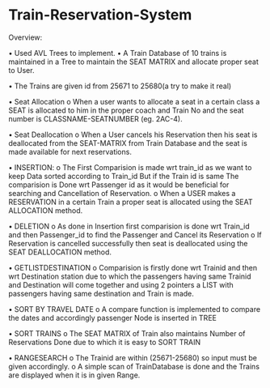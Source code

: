 # Train-Reservation-System

Overview:

•	Used AVL Trees to implement.
•	A Train Database of 10 trains is maintained in a Tree to maintain the SEAT MATRIX and allocate proper seat to User.

•	The Trains are given id from 25671 to 25680(a try to make it real)

•	Seat Allocation
    o	When a user wants to allocate a seat in a certain class a SEAT is allocated to him in the proper coach and Train No and the seat number is CLASSNAME-SEATNUMBER (eg. 2AC-4).

•	Seat Deallocation
    o	When a User cancels his Reservation then his seat is deallocated from the SEAT-MATRIX from Train Database and the seat is made available for next reservations.

•	INSERTION:
    o	The First Comparision is made wrt  train_id as we want to keep Data sorted according to Train_id  But if the Train id is same The comparision is Done wrt 
        Passenger id as it would be beneficial for searching and Cancellation of Reservation.
    o	When a USER makes a RESERVATION in a certain Train a proper seat is allocated using the SEAT ALLOCATION method.

•	DELETION
    o	As done in Insertion first comparision is done wrt Train_id and then Passenger_id to find the Passenger and Cancel its Reservation
    o	If Reservation is cancelled successfully then seat is deallocated using the SEAT DEALLOCATION method.

•	GETLISTDESTINATION
    o	Comparision is firstly done wrt Trainid and then wrt Destination station due to which the passengers having same Trainid and Destination will come together and using 2 pointers a LIST with passengers having same destination and Train is made.

•	SORT BY TRAVEL DATE 
    o	A compare function is implemented to compare the dates and accordingly passenger Node is inserted in TREE

•	SORT TRAINS
    o	The SEAT MATRIX of Train also maintains Number of Reservations Done due to which it is easy to SORT TRAIN

•	RANGESEARCH
    o	The Trainid are within (25671-25680) so input must be given accordingly.
    o	 A simple scan of TrainDatabase is done and the Trains are displayed when it is in given Range.  
